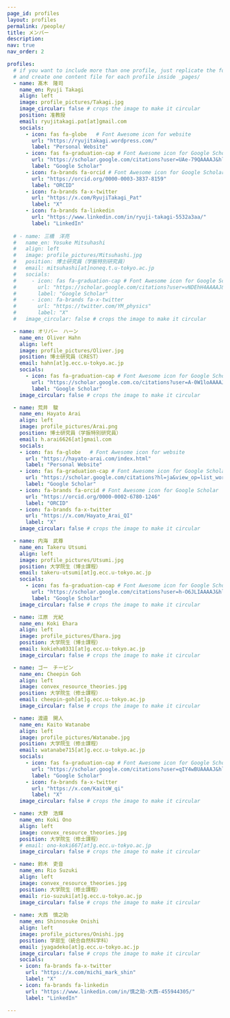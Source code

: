 ```yaml
---
page_id: profiles
layout: profiles
permalink: /people/
title: メンバー
description: 
nav: true
nav_order: 2

profiles:
  # if you want to include more than one profile, just replicate the following block
  # and create one content file for each profile inside _pages/
  - name: 髙木　隆司
    name_en: Ryuji Takagi
    align: left
    image: profile_pictures/Takagi.jpg
    image_circular: false # crops the image to make it circular
    position: 准教授
    email: ryujitakagi.pat[at]gmail.com
    socials:
      - icon: fas fa-globe   # Font Awesome icon for website
        url: "https://ryujitakagi.wordpress.com/"
        label: "Personal Website"
      - icon: fas fa-graduation-cap # Font Awesome icon for Google Scholar
        url: "https://scholar.google.com/citations?user=UAe-79QAAAAJ&hl=ja"
        label: "Google Scholar"
      - icon: fa-brands fa-orcid # Font Awesome icon for Google Scholar
        url: "https://orcid.org/0000-0003-3837-8159"
        label: "ORCID"  
      - icon: fa-brands fa-x-twitter 
        url: "https://x.com/RyujiTakagi_Pat"
        label: "X"
      - icon: fa-brands fa-linkedin 
        url: "https://www.linkedin.com/in/ryuji-takagi-5532a3aa/"
        label: "LinkedIn"
  
  # - name: 三橋　洋亮
  #   name_en: Yosuke Mitsuhashi
  #   align: left
  #   image: profile_pictures/Mitsuhashi.jpg
  #   position: 博士研究員（学振特別研究員）
  #   email: mitsuhashi[at]noneq.t.u-tokyo.ac.jp
  #   socials:
  #     - icon: fas fa-graduation-cap # Font Awesome icon for Google Scholar
  #       url: "https://scholar.google.com/citations?user=vNDEhH4AAAAJ&hl=ja&oi=ao"
  #       label: "Google Scholar" 
  #     - icon: fa-brands fa-x-twitter 
  #       url: "https://twitter.com/YM_physics"
  #       label: "X"
  #   image_circular: false # crops the image to make it circular

  - name: オリバー　ハーン
    name_en: Oliver Hahn
    align: left
    image: profile_pictures/Oliver.jpg
    position: 博士研究員（CREST）
    email: hahn[at]g.ecc.u-tokyo.ac.jp
    socials:
      - icon: fas fa-graduation-cap # Font Awesome icon for Google Scholar
        url: "https://scholar.google.com.co/citations?user=A-0W1loAAAAJ&hl=en"
        label: "Google Scholar"
    image_circular: false # crops the image to make it circular

  - name: 荒井　駿
    name_en: Hayato Arai
    align: left
    image: profile_pictures/Arai.png
    position: 博士研究員（学振特別研究員）
    email: h.arai6626[at]gmail.com
    socials:
    - icon: fas fa-globe   # Font Awesome icon for website
      url: "https://hayato-arai.com/index.html"
      label: "Personal Website"
    - icon: fas fa-graduation-cap # Font Awesome icon for Google Scholar
      url: "https://scholar.google.com/citations?hl=ja&view_op=list_works&authuser=1&gmla=ANZ5fUNuz3re0Y4vEtiwvAjnmCW5dGgn4vdowHs_H30MCmncBf-BNZZbRoQg3Q8rOIwdbq3-S7DthqfLEKU_gHzUB8THYo6H4OKFoVRl6nsWrrk&user=yXIsnssAAAAJ"
      label: "Google Scholar"
    - icon: fa-brands fa-orcid # Font Awesome icon for Google Scholar
      url: "https://orcid.org/0000-0002-6780-1246"
      label: "ORCID"  
    - icon: fa-brands fa-x-twitter 
      url: "https://x.com/Hayato_Arai_QI"
      label: "X"
    image_circular: false # crops the image to make it circular

  - name: 内海　武尊
    name_en: Takeru Utsumi
    align: left
    image: profile_pictures/Utsumi.jpg
    position: 大学院生（博士課程）
    email: takeru-utsumi[at]g.ecc.u-tokyo.ac.jp
    socials:
      - icon: fas fa-graduation-cap # Font Awesome icon for Google Scholar
        url: "https://scholar.google.com/citations?user=h-O6JLIAAAAJ&hl=ja&oi=ao"
        label: "Google Scholar" 
    image_circular: false # crops the image to make it circular

  - name: 江原　光紀
    name_en: Koki Ehara
    align: left
    image: profile_pictures/Ehara.jpg
    position: 大学院生（博士課程）
    email: kokieha0331[at]g.ecc.u-tokyo.ac.jp
    image_circular: false # crops the image to make it circular

  - name: ゴー　チーピン
    name_en: Cheepin Goh
    align: left
    image: convex_resource_theories.jpg
    position: 大学院生（修士課程）
    email: cheepin-goh[at]g.ecc.u-tokyo.ac.jp
    image_circular: false # crops the image to make it circular

  - name: 渡邉　開人
    name_en: Kaito Watanabe
    align: left
    image: profile_pictures/Watanabe.jpg
    position: 大学院生（修士課程）
    email: watanabe715[at]g.ecc.u-tokyo.ac.jp
    socials:
      - icon: fas fa-graduation-cap # Font Awesome icon for Google Scholar
        url: "https://scholar.google.com/citations?user=qIY4wBUAAAAJ&hl=ja&authuser=1&oi=ao"
        label: "Google Scholar"
      - icon: fa-brands fa-x-twitter 
        url: "https://x.com/KaitoW_qi"
        label: "X"
    image_circular: false # crops the image to make it circular

  - name: 大野　浩輝
    name_en: Koki Ono
    align: left
    image: convex_resource_theories.jpg
    position: 大学院生（修士課程）
    # email: ono-koki667[at]g.ecc.u-tokyo.ac.jp
    image_circular: false # crops the image to make it circular

  - name: 鈴木　吏音
    name_en: Rio Suzuki
    align: left
    image: convex_resource_theories.jpg
    position: 大学院生（修士課程）
    email: rio-suzuki[at]g.ecc.u-tokyo.ac.jp
    image_circular: false # crops the image to make it circular
  
  - name: 大西　慎之助
    name_en: Shinnosuke Onishi
    align: left
    image: profile_pictures/Onishi.jpg
    position: 学部生（統合自然科学科）
    email: jyagadeko[at]g.ecc.u-tokyo.ac.jp
    image_circular: false # crops the image to make it circular
    socials:
    - icon: fa-brands fa-x-twitter 
      url: "https://x.com/michi_mark_shin"
      label: "X"
    - icon: fa-brands fa-linkedin 
      url: "https://www.linkedin.com/in/慎之助-大西-455944305/"
      label: "LinkedIn"

---
```


